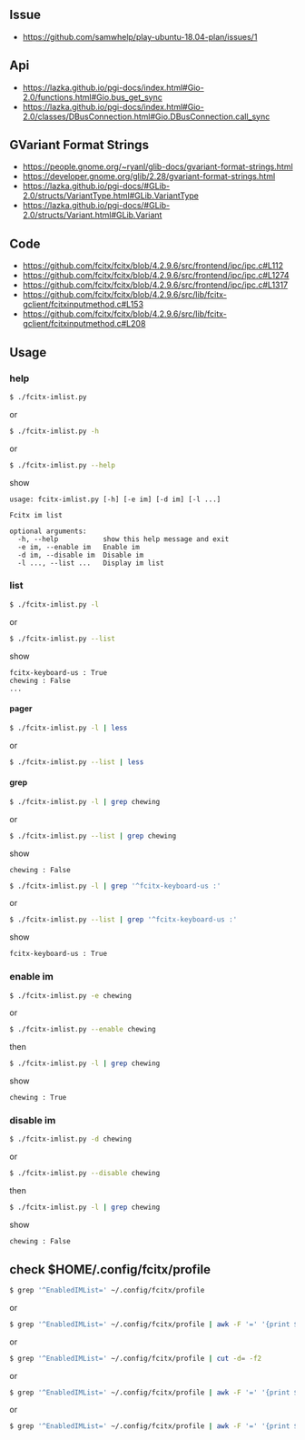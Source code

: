 

## Issue

* https://github.com/samwhelp/play-ubuntu-18.04-plan/issues/1


## Api

* https://lazka.github.io/pgi-docs/index.html#Gio-2.0/functions.html#Gio.bus_get_sync
* https://lazka.github.io/pgi-docs/index.html#Gio-2.0/classes/DBusConnection.html#Gio.DBusConnection.call_sync


## GVariant Format Strings

* https://people.gnome.org/~ryanl/glib-docs/gvariant-format-strings.html
* https://developer.gnome.org/glib/2.28/gvariant-format-strings.html
* https://lazka.github.io/pgi-docs/#GLib-2.0/structs/VariantType.html#GLib.VariantType
* https://lazka.github.io/pgi-docs/#GLib-2.0/structs/Variant.html#GLib.Variant


## Code

* https://github.com/fcitx/fcitx/blob/4.2.9.6/src/frontend/ipc/ipc.c#L112
* https://github.com/fcitx/fcitx/blob/4.2.9.6/src/frontend/ipc/ipc.c#L1274
* https://github.com/fcitx/fcitx/blob/4.2.9.6/src/frontend/ipc/ipc.c#L1317
* https://github.com/fcitx/fcitx/blob/4.2.9.6/src/lib/fcitx-gclient/fcitxinputmethod.c#L153
* https://github.com/fcitx/fcitx/blob/4.2.9.6/src/lib/fcitx-gclient/fcitxinputmethod.c#L208


## Usage


### help

``` sh
$ ./fcitx-imlist.py
```

or

``` sh
$ ./fcitx-imlist.py -h
```

or

``` sh
$ ./fcitx-imlist.py --help
```

show

```
usage: fcitx-imlist.py [-h] [-e im] [-d im] [-l ...]

Fcitx im list

optional arguments:
  -h, --help           show this help message and exit
  -e im, --enable im   Enable im
  -d im, --disable im  Disable im
  -l ..., --list ...   Display im list
```

### list

``` sh
$ ./fcitx-imlist.py -l
```

or

``` sh
$ ./fcitx-imlist.py --list
```

show

```
fcitx-keyboard-us : True
chewing : False
...
```

#### pager

``` sh
$ ./fcitx-imlist.py -l | less
```

or

``` sh
$ ./fcitx-imlist.py --list | less
```

#### grep

``` sh
$ ./fcitx-imlist.py -l | grep chewing
```

or

``` sh
$ ./fcitx-imlist.py --list | grep chewing
```

show

```
chewing : False
```

``` sh
$ ./fcitx-imlist.py -l | grep '^fcitx-keyboard-us :'
```

or

``` sh
$ ./fcitx-imlist.py --list | grep '^fcitx-keyboard-us :'
```

show

```
fcitx-keyboard-us : True
```

### enable im

``` sh
$ ./fcitx-imlist.py -e chewing
```

or

``` sh
$ ./fcitx-imlist.py --enable chewing
```

then

``` sh
$ ./fcitx-imlist.py -l | grep chewing
```

show

```
chewing : True
```

### disable im

``` sh
$ ./fcitx-imlist.py -d chewing
```

or

``` sh
$ ./fcitx-imlist.py --disable chewing
```

then

``` sh
$ ./fcitx-imlist.py -l | grep chewing
```

show

```
chewing : False
```

## check $HOME/.config/fcitx/profile

``` sh
$ grep '^EnabledIMList=' ~/.config/fcitx/profile
```

or

``` sh
$ grep '^EnabledIMList=' ~/.config/fcitx/profile | awk -F '=' '{print $2}'
```

or

``` sh
$ grep '^EnabledIMList=' ~/.config/fcitx/profile | cut -d= -f2
```

or

``` sh
$ grep '^EnabledIMList=' ~/.config/fcitx/profile | awk -F '=' '{print $2}' | sed 's/,/\n/g' | sort -u
```

or

``` sh
$ grep '^EnabledIMList=' ~/.config/fcitx/profile | awk -F '=' '{print $2}' | sed 's/,/\n/g' | sort -u | grep '^chewing:'
```
